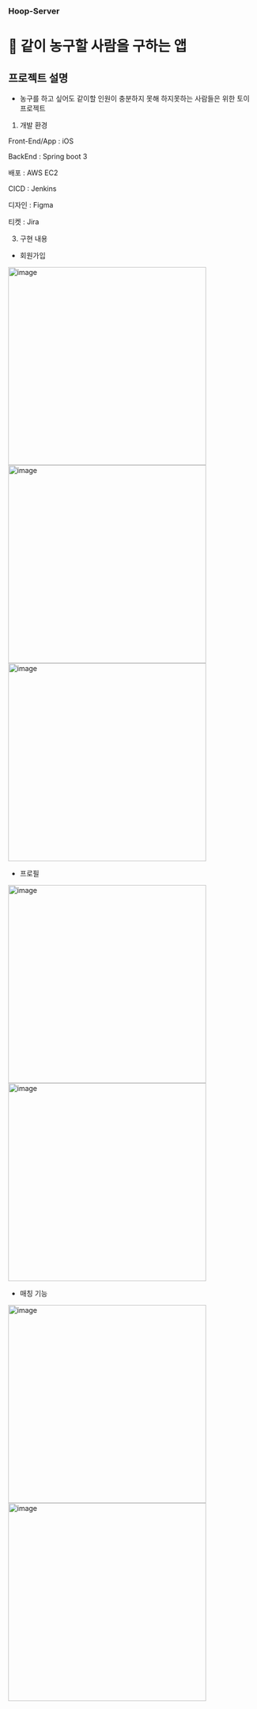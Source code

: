 ### Hoop-Server

# 📖 같이 농구할 사람을 구하는 앱
## 프로젝트 설명
- 농구를 하고 싶어도 같이할 인원이 충분하지 못해 하지못하는 사람들은 위한 토이 프로젝트

1. 개발 환경
   
Front-End/App : iOS

BackEnd : Spring boot 3

배포 : AWS EC2

CICD : Jenkins

디자인 : Figma

티켓 : Jira


3. 구현 내용
- 회원가입
<img src="https://github.com/user-attachments/assets/79a05c61-3936-4d5a-b087-cd854681632e"  alt="image" height="400"/>
<img src="https://github.com/user-attachments/assets/a50ecadc-3e56-4f37-8d4e-975b75b92175"  alt="image" height="400"/>
<img src="https://github.com/user-attachments/assets/dbba8dc6-83e8-446e-af7c-52cc44c74c78"  alt="image" height="400"/>

- 프로필
<img src="https://github.com/user-attachments/assets/299b0142-8757-4d44-96a3-f60bb19463e4"  alt="image" height="400"/>
<img src="https://github.com/user-attachments/assets/97c733ba-be3c-40ee-ab23-f425c555a303"  alt="image" height="400"/>

- 매칭 기능
<img src="https://github.com/user-attachments/assets/32936986-3f98-4c85-9396-21933d01e686"  alt="image" height="400"/>
<img src="https://github.com/user-attachments/assets/4bfa7fd3-5f70-447e-8571-7d63577dfb0a"  alt="image" height="400"/>
